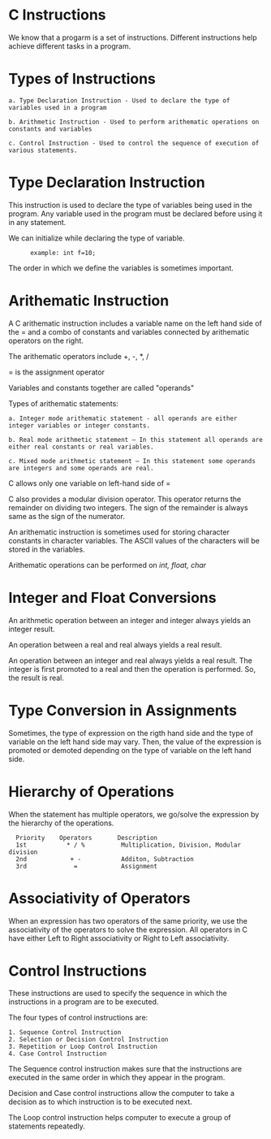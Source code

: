 # C Instructions

We know that a progarm is a set of instructions. Different instructions help achieve different tasks in a program.

# Types of Instructions

    a. Type Declaration Instruction - Used to declare the type of variables used in a program
    
    b. Arithmetic Instruction - Used to perform arithematic operations on constants and variables
    
    c. Control Instruction - Used to control the sequence of execution of various statements.
    
# Type Declaration Instruction
This instruction is used to declare the type of variables being used in the program. Any variable used in the program must be declared before 
using it in any statement.

We can initialize while declaring the type of variable.
          
          example: int f=10;
          
The order in which we define the variables is sometimes important.

# Arithematic Instruction
A C arithematic instruction includes a variable name on the left hand side of the = and a combo of constants and variables connected by arithematic operators on the right.

The arithematic operators include +, -, *, /  

= is the assignment operator

Variables and constants together are called "operands"

Types of arithematic statements:
     
    a. Integer mode arithematic statement - all operands are either integer variables or integer constants.
    
    b. Real mode arithmetic statement – In this statement all operands are either real constants or real variables.
    
    c. Mixed mode arithmetic statement – In this statement some operands are integers and some operands are real.

C allows only one variable on left-hand side of =

C also provides a modular division operator. This operator returns the remainder on dividing two integers. The sign of the remainder is always same as the sign of the numerator.

An arithematic instruction is sometimes used for storing character constants in character variables. The ASCII values of the characters will be stored in the variables.

Arithematic operations can be performed on *int, float, char*

# Integer and Float Conversions

An arithmetic operation between an integer and integer always yields an integer result.

An operation between a real and real always yields a real result.

An operation between an integer and real always yields a real result.
The integer is first promoted to a real and then the operation is performed. So, the result is real.

# Type Conversion in Assignments

Sometimes, the type of expression on the rigth hand side and the type of variable on the left hand side may vary.
Then, the value of the expression is promoted or demoted depending on the type of variable on the left hand side.

# Hierarchy of Operations

When the statement has multiple operators, we go/solve the expression by the hierarchy of the operations.

      Priority    Operators       Description
      1st           * / %          Multiplication, Division, Modular division
      2nd            + -           Additon, Subtraction
      3rd             =            Assignment

# Associativity of Operators

When an expression has two operators of the same priority, we use the associativity of the operators to solve the expression.
All operators in C have either Left to Right associativity or Right to Left associativity.

# Control Instructions

These instructions are used to specify the sequence in which the instructions in a program are to be executed.
 
The four types of control instructions are:
    
    1. Sequence Control Instruction
    2. Selection or Decision Control Instruction
    3. Repetition or Loop Control Instruction
    4. Case Control Instruction
 
The Sequence control instruction makes sure that the instructions are executed in the same order in which they appear in the program. 

Decision and Case control instructions allow the computer to take a decision as to which instruction is to be executed next.

The Loop control instruction helps computer to execute a group of statements repeatedly. 
